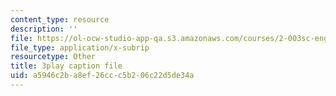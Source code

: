 ```yaml
---
content_type: resource
description: ''
file: https://ol-ocw-studio-app-qa.s3.amazonaws.com/courses/2-003sc-engineering-dynamics-fall-2011/a5946c2ba8ef26ccc5b206c22d5de34a_pYZMNOuRwk0.srt
file_type: application/x-subrip
resourcetype: Other
title: 3play caption file
uid: a5946c2b-a8ef-26cc-c5b2-06c22d5de34a
---
```

